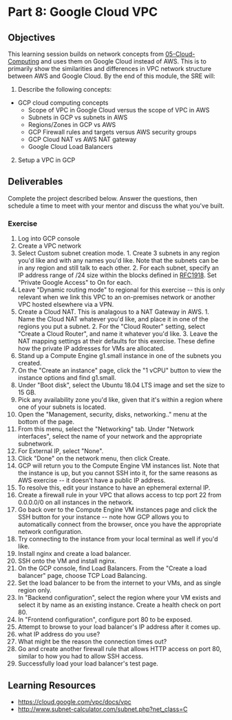 # Part 8: Google Cloud VPC

## Objectives 
This learning session builds on network concepts from [05-Cloud-Computing](05-Cloud-Computing.md) and uses them on Google Cloud instead of AWS. This is to primarily show the similarities and differences in VPC network structure between AWS and Google Cloud. 
By the end of this module, the SRE will:
1. Describe the following concepts: 
- GCP cloud computing concepts 
  - Scope of VPC in Google Cloud versus the scope of VPC in AWS
  - Subnets in GCP vs subnets in AWS
  - Regions/Zones in GCP vs AWS
  - GCP Firewall rules and targets versus AWS security groups
  - GCP Cloud NAT vs AWS NAT gateway
  - Google Cloud Load Balancers
2. Setup a VPC in GCP 

## Deliverables 
Complete the project described below. Answer the questions, then schedule a time to meet with your mentor and discuss the what you've built.  

### Exercise 

1. Log into GCP console
3. Create a VPC network
  1. Select Custom subnet creation mode.
    1. Create 3 subnets in any region you'd like and with any names you'd like. Note that the subnets can be in any region and still talk to each other. 
    2. For each subnet, specify an IP address range of /24 size within the blocks defined in [RFC1918](https://tools.ietf.org/html/rfc1918). Set "Private Google Access" to On for each. 
  2. Leave "Dynamic routing mode" to regional for this exercise -- this is only relevant when we link this VPC to an on-premises network or another VPC hosted elsewhere via a VPN. 
  3. Create a Cloud NAT. This is analagous to a NAT Gateway in AWS. 
    1. Name the Cloud NAT whatever you'd like, and place it in one of the regions you put a subnet. 
    2. For the "Cloud Router" setting, select "Create a Cloud Router", and name it whatever you'd like. 
    3. Leave the NAT mapping settings at their defaults for this exercise. These define how the private IP addresses for VMs are allocated. 
4. Stand up a Compute Engine g1.small instance in one of the subnets you created. 
  1. On the "Create an instance" page, click the "1 vCPU" button to view the instance options and find g1.small. 
  2. Under "Boot disk", select the Ubuntu 18.04 LTS image and set the size to 15 GB. 
  3. Pick any availability zone you'd like, given that it's within a region where one of your subnets is located. 
  4. Open the "Management, security, disks, networking.." menu at the bottom of the page. 
  5. From this menu, select the "Networking" tab. Under "Network interfaces", select the name of your network and the appropriate subnetwork.  
  6. For External IP, select "None". 
  7. Click "Done" on the network menu, then click Create. 
  8. GCP will return you to the Compute Engine VM instances list. Note that the instance is up, but you cannot SSH into it, for the same reasons as AWS exercise -- it doesn't have a public IP address.  
  9. To resolve this, edit your instance to have an ephemeral external IP. 
  10. Create a firewall rule in your VPC that allows access to tcp port 22 from 0.0.0.0/0 on all instances in the network. 
  11. Go back over to the Compute Engine VM instances page and click the SSH button for your instance -- note how GCP allows you to automatically connect from the browser, once you have the appropriate network configuration. 
  12. Try connecting to the instance from your local terminal as well if you'd like.  
6. Install nginx and create a load balancer. 
  1. SSH onto the VM and install nginx. 
  2. On the GCP console, find Load Balancers. From the "Create a load balancer" page, choose TCP Load Balancing.
  3. Set the load balancer to be from the internet to your VMs, and as single region only.
  4. In "Backend configuration", select the region where your VM exists and select it by name as an existing instance. Create a health check on port 80.
  5. In "Frontend configuration", configure port 80 to be exposed.
7. Attempt to browse to your load balancer's IP address after it comes up.
  1. what IP address do you use?
  2. What might be the reason the connection times out?
8. Go and create another firewall rule that allows HTTP access on port 80, similar to how you had to allow SSH access. 
9. Successfully load your load balancer's test page. 

## Learning Resources 
- https://cloud.google.com/vpc/docs/vpc
- http://www.subnet-calculator.com/subnet.php?net_class=C